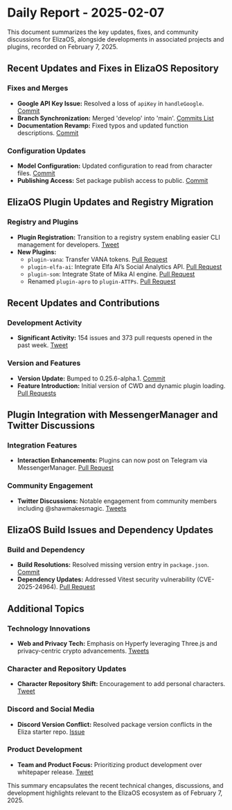 # Daily Report - 2025-02-07

This document summarizes the key updates, fixes, and community discussions for ElizaOS, alongside developments in associated projects and plugins, recorded on February 7, 2025.

## Recent Updates and Fixes in ElizaOS Repository

### Fixes and Merges
- **Google API Key Issue:** Resolved a loss of `apiKey` in `handleGoogle`. [Commit](https://github.com/elizaOS/eliza/commit/61887b3babe260c06f88ddc410ac89d072067813)
- **Branch Synchronization:** Merged 'develop' into 'main'. [Commits List](https://github.com/elizaOS/eliza/commit/1d756f4550eefaa55d5187dfc03bf72f56ee2ea1)
- **Documentation Revamp:** Fixed typos and updated function descriptions. [Commit](https://github.com/elizaOS/eliza/commit/e16cf8e013fc07e0665bd7df1c77203a60b08b5d)

### Configuration Updates
- **Model Configuration:** Updated configuration to read from character files. [Commit](https://github.com/elizaOS/eliza/commit/b2889dc1598dac635b89f7c1b9345bc3bcb54c7e)
- **Publishing Access:** Set package publish access to public. [Commit](https://github.com/elizaOS/eliza/commit/87515e250fa02a134139610e3f42712852213d47)

## ElizaOS Plugin Updates and Registry Migration

### Registry and Plugins
- **Plugin Registration:** Transition to a registry system enabling easier CLI management for developers. [Tweet](https://twitter.com/shawmakesmagic/status/1887762615260045800)
- **New Plugins:** 
  - `plugin-vana`: Transfer VANA tokens. [Pull Request](https://github.com/elizaOS/eliza/pull/3338)
  - `plugin-elfa-ai`: Integrate Elfa AI’s Social Analytics API. [Pull Request](https://github.com/elizaOS/eliza/pull/3331)
  - `plugin-som`: Integrate State of Mika AI engine. [Pull Request](https://github.com/elizaOS/eliza/pull/3304)
  - Renamed `plugin-apro` to `plugin-ATTPs`. [Pull Request](https://github.com/elizaOS/eliza/pull/3299)

## Recent Updates and Contributions

### Development Activity
- **Significant Activity:** 154 issues and 373 pull requests opened in the past week. [Tweet](https://twitter.com/ai16zdao/status/1887942964070203403)

### Version and Features
- **Version Update:** Bumped to 0.25.6-alpha.1. [Commit](https://github.com/elizaOS/eliza/commit/47c2b7cfac6a4250128ed409f6dda887b16ccdc2)
- **Feature Introduction:** Initial version of CWD and dynamic plugin loading. [Pull Requests](https://github.com/elizaOS/eliza/pull/3337)

## Plugin Integration with MessengerManager and Twitter Discussions

### Integration Features
- **Interaction Enhancements:** Plugins can now post on Telegram via MessengerManager. [Pull Request](https://github.com/elizaOS/eliza/pull/3314)

### Community Engagement
- **Twitter Discussions:** Notable engagement from community members including @shawmakesmagic. [Tweets](https://twitter.com/dankvr/status/1887902331062149264)

## ElizaOS Build Issues and Dependency Updates

### Build and Dependency
- **Build Resolutions:** Resolved missing version entry in `package.json`. [Commit](https://github.com/elizaOS/eliza/commit/c108525e03b88308b48c1a46fbab516bac1e58f6)
- **Dependency Updates:** Addressed Vitest security vulnerability (CVE-2025-24964). [Pull Request](https://github.com/elizaOS/eliza/pull/3309)

## Additional Topics

### Technology Innovations
- **Web and Privacy Tech:** Emphasis on Hyperfy leveraging Three.js and privacy-centric crypto advancements. [Tweets](https://twitter.com/dankvr/status/1887963579065974903)

### Character and Repository Updates
- **Character Repository Shift:** Encouragement to add personal characters. [Tweet](https://twitter.com/shawmakesmagic/status/1887793981800526009)

### Discord and Social Media
- **Discord Version Conflict:** Resolved package version conflicts in the Eliza starter repo. [Issue](https://github.com/elizaOS/eliza/issues/3295)

### Product Development
- **Team and Product Focus:** Prioritizing product development over whitepaper release. [Tweet](https://twitter.com/daosdotfun/status/1887968555926249805)

This summary encapsulates the recent technical changes, discussions, and development highlights relevant to the ElizaOS ecosystem as of February 7, 2025.
